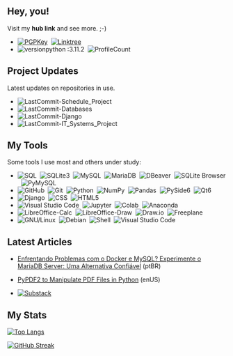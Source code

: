 ## Hey, you!
Visit my <strong>hub link</strong> and see more. ;-)

- [![PGPKey](https://img.shields.io/badge/PGP%20Key-0A0A0A?style=flat&logo=mail.ru&logoColor=FF0000)](https://keys.openpgp.org/search?q=ecop%40disroot.org)&nbsp;
[![Linktree](https://img.shields.io/badge/Links-edsoncopque-blue?style=flat&logo=linktree&logoColor=FF0000)](https://linktr.ee/edsoncopque)&nbsp;
- ![versionpython :3.11.2](https://img.shields.io/badge/Python%20version-3.11.2-blue)&nbsp;
![ProfileCount](https://komarev.com/ghpvc/?username=ecopque&color=yellow)&nbsp;


## Project Updates
Latest updates on repositories in use.
- ![LastCommit-Schedule_Project](https://img.shields.io/github/last-commit/ecopque/schedule_project?logo=&logoColor=white&label=/Schedule_Project&color=9bf12&&style=flat)&nbsp;
- ![LastCommit-Databases](https://img.shields.io/github/last-commit/ecopque/databases?logo=&logoColor=white&label=/Databases&color=9bf12&&style=flat)&nbsp;
- ![LastCommit-Django](https://img.shields.io/github/last-commit/ecopque/django?logo=&logoColor=white&label=/Django&color=9bf12&&style=flat)&nbsp;
- ![LastCommit-IT_Systems_Project](https://img.shields.io/github/last-commit/ecopque/it_systems_projects?logo=&logoColor=white&label=/IT_Systems_Projects&color=9bf12&&style=flat)&nbsp;

## My Tools
Some tools I use most and others under study:

- ![SQL](https://img.shields.io/badge/-SQL-000000?style=flat&logo=serverfault&logoColor=FF0000)&nbsp;
![SQLite3](https://img.shields.io/badge/-SQLite3-05122A?style=flat&logo=sqlite)&nbsp;
![MySQL](https://img.shields.io/badge/-MySQL-05122A?style=flat&logo=mysql)&nbsp;
![MariaDB](https://img.shields.io/badge/-MariaDB-05122A?style=flat&logo=mariadb)&nbsp;
![DBeaver](https://img.shields.io/badge/-DBeaver-05122A?style=flat&logo=dbeaver&logoColor=999900)&nbsp;
![SQLite Browser](https://img.shields.io/badge/-SQLite%20Browser-05122A?style=flat&logo=sqlite)&nbsp;
![PyMySQL](https://img.shields.io/badge/-PyMySQL-05122A?style=flat&logo=python&logoColor=999900)&nbsp;
- ![GitHub](https://img.shields.io/badge/-GitHub-05122A?style=flat&logo=github)&nbsp;
![Git](https://img.shields.io/badge/-Git-05122A?style=flat&logo=git)&nbsp;
![Python](https://img.shields.io/badge/-Python-05122A?style=flat&logo=python)&nbsp;
![NumPy](https://img.shields.io/badge/Numpy%20-%23013243.svg?&style=flat&logo=numpy&logoColor=white)&nbsp;
![Pandas](https://img.shields.io/badge/Pandas%20-%23150458.svg?&style=flat&logo=pandas&logoColor=white)&nbsp;
![PySide6](https://img.shields.io/badge/-PySide6-05122A?style=flat&logo=python&logoColor=white)&nbsp;
![Qt6](https://img.shields.io/badge/-Qt6--Designer-05122A?style=flat&logo=qt)&nbsp;
- ![Django](https://img.shields.io/badge/-Django-23013243?style=flat&logo=django&logoColor=092E20)&nbsp;
![CSS](https://img.shields.io/badge/-CSS-23013243?style=flat&logo=css3&logoColor=092E20)&nbsp;
![HTML5](https://img.shields.io/badge/-HTML-23013243?style=flat&logo=html5&logoColor=092E20)&nbsp;
- ![Visual Studio Code](https://img.shields.io/badge/-Visual%20Studio%20Code-05122A?style=flat&logo=visual-studio-code&logoColor=007ACC)&nbsp;
![Jupyter](https://img.shields.io/badge/-Jupyter-05122A?style=flat&logo=jupyter)&nbsp;
![Colab](https://img.shields.io/badge/-Colab-05122A?style=flat&logo=googlecolab)&nbsp;
![Anaconda](https://img.shields.io/badge/-Anaconda-05122A?style=flat&logo=anaconda)&nbsp;
- ![LibreOffice-Calc](https://img.shields.io/badge/Calc%20-%23013243.svg?&style=flat&logo=libreoffice&logoColor=white)&nbsp;
![LibreOffice-Draw](https://img.shields.io/badge/Draw%20-%23013243.svg?&style=flat&logo=libreoffice&logoColor=white)&nbsp;
![Draw.io](https://img.shields.io/badge/-Draw.io-05122A?style=flat&logo=appveyor&logoColor=white)&nbsp;
![Freeplane](https://img.shields.io/badge/-Freeplane-05122A?style=flat&logo=gnu&logoColor=white)&nbsp;
- ![GNU/Linux](https://img.shields.io/badge/-GNU/Linux-05122A?style=flat&logo=linux)&nbsp;
![Debian](https://img.shields.io/badge/-Debian-000000?style=flat&logo=debian&logoColor=FF0000)&nbsp;
![Shell](https://img.shields.io/badge/-Shell-05122A?style=flat&logo=gnubash)&nbsp;
![Visual Studio Code](https://img.shields.io/badge/-Visual%20Studio%Code-05122A?style=flat&logo=visualstudio&logoColor=007ACC)&nbsp;



## Latest Articles
- [Enfrentando Problemas com o Docker e MySQL? Experimente o MariaDB Server: Uma Alternativa Confiável](https://ecop.substack.com/p/enfrentando-problemas-com-o-docker) (ptBR)
- [PyPDF2 to Manipulate PDF Files in Python](https://ecop.substack.com/p/pypdf2-to-manipulate-pdf-files) (enUS)

- [![Substack](https://img.shields.io/badge/-Substack-05122A?style=flat&logo=Substack)](https://ecop.substack.com/)

## My Stats
[![Top Langs](https://github-readme-stats.vercel.app/api/top-langs/?username=ecopque&layout=compact&theme=prussian)](https://github.com/anuraghazra/github-readme-stats)&nbsp;

[![GitHub Streak](https://streak-stats.demolab.com/?user=ecopque&theme=prussian)](https://git.io/streak-stats)&nbsp;




<!--
**ecopque/ecopque** is a ✨ _special_ ✨ repository because its `README.md` (this file) appears on your GitHub profile.

Here are some ideas to get you started:

- 🔭 I’m currently working on ...
- 🌱 I’m currently learning ...
- 👯 I’m looking to collaborate on ...
- 🤔 I’m looking for help with ...
- 💬 Ask me about ...
- 📫 How to reach me: ...
- 😄 Pronouns: ...
- ⚡ Fun fact: ...
-->
